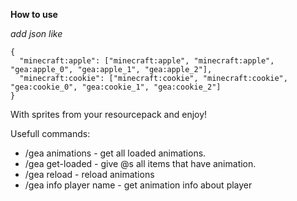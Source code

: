 **How to use**

*add json like*
```
{
  "minecraft:apple": ["minecraft:apple", "minecraft:apple", "gea:apple_0", "gea:apple_1", "gea:apple_2"],
  "minecraft:cookie": ["minecraft:cookie", "minecraft:cookie", "gea:cookie_0", "gea:cookie_1", "gea:cookie_2"]
}
```
With sprites from your resourcepack and enjoy!

Usefull commands:
  * /gea animations - get all loaded animations.
  * /gea get-loaded - give @s all items that have animation.
  * /gea reload - reload animations
  * /gea info player name - get animation info about player
